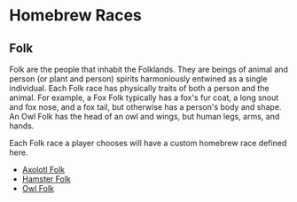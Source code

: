 # Homebrew Races

## Folk

Folk are the people that inhabit the Folklands. They are beings of animal and person (or plant and person) spirits harmoniously entwined as a single individual. Each Folk race has physically traits of both a person and the animal. For example, a Fox Folk typically has a fox's fur coat, a long snout and fox nose, and a fox tail, but otherwise has a person's body and shape. An Owl Folk has the head of an owl and wings, but human legs, arms, and hands.

Each Folk race a player chooses will have a custom homebrew race defined here.

- [Axolotl Folk](/rules/races/axolotl-folk.md)
- [Hamster Folk](/rules/races/hamster-folk.md)
- [Owl Folk](/rules/races/owl-folk.md)
